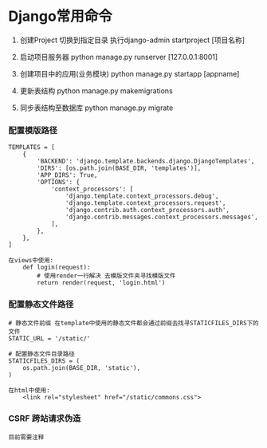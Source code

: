 # Django常用命令

1. 创建Project
    切换到指定目录 执行django-admin startproject [项目名称]

2. 启动项目服务器
    python manage.py runserver [127.0.0.1:8001]

3. 创建项目中的应用(业务模块)
    python manage.py startapp [appname]

4. 更新表结构
    python manage.py makemigrations

5. 同步表结构至数据库
    python manage.py migrate


### 配置模版路径
    TEMPLATES = [
        {
            'BACKEND': 'django.template.backends.django.DjangoTemplates',
            'DIRS': [os.path.join(BASE_DIR, 'templates')],
            'APP_DIRS': True,
            'OPTIONS': {
                'context_processors': [
                    'django.template.context_processors.debug',
                    'django.template.context_processors.request',
                    'django.contrib.auth.context_processors.auth',
                    'django.contrib.messages.context_processors.messages',
                ],
            },
        },
    ]

    在views中使用:
        def login(request):
            # 使用render一行解决 去模版文件夹寻找模版文件
            return render(request, 'login.html')


### 配置静态文件路径
    # 静态文件前缀 在template中使用的静态文件都会通过前缀去找寻STATICFILES_DIRS下的文件
    STATIC_URL = '/static/'

    # 配置静态文件目录路径
    STATICFILES_DIRS = (
        os.path.join(BASE_DIR, 'static'),
    )

    在html中使用:
        <link rel="stylesheet" href="/static/commons.css">

### CSRF 跨站请求伪造
    目前需要注释